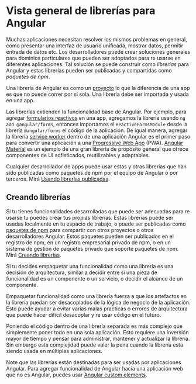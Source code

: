 # Vista general de librerías para Angular

Muchas aplicaciones necesitan resolver los mismos problemas en general, como presentar una interfaz de usuario unificada, mostrar datos, permitir entrada de datos etc.
Los desarrolladores puede crear soluciones generales para dominios particulares que pueden ser adoptados para re usarse en diferentes aplicaciones.
Tal solución se puede construir como *librerías* para Angular y estas librerías pueden ser publicadas y compartidas como *paquetes de npm*.

Una librería de Angular es como un [proyecto](guide/glossary#project) lo que la diferencia de una app es que no puede correr por si sola.
Una librería debe ser importada y usada en una app.

Las librerías extienden la funcionalidad base de Angular. Por ejemplo, para agregar [formularios reactivos](guide/reactive-forms) en una app, agregamos la librería usando `ng add @angular/forms`, entonces importamos el `ReactiveFormsModule` desde la librería `@angular/forms` el código de la aplicación.
De igual manera, agregar la librería [service worker](guide/service-worker-intro) dentro de una aplicación Angular es el primer paso para convertir una aplicación a una [Progressive Web App](https://developers.google.com/web/progressive-web-apps/) (PWA).
[Angular Material](https://material.angular.io/) es un ejemplo de una gran librería de propósito general que ofrece componentes de UI sofisticados, reutilizables y adaptables.

Cualquier desarrollador de apps puede usar estas y otras librerías que han sido publicadas como paquetes de npm por el equipo de Angular o por terceros. Mirá [Usando librerías publicadas](guide/using-libraries).

## Creando librerías

Si tu tienes funcionalidades desarrolladas que puede ser adecuadas para re usarse tu puedes crear tus propias librerías.
Estas librerías puede ser usadas localmente en tu espacio de trabajo, o puede ser publicadas como [paquetes de npm](guide/npm-packages) para compartir con otros proyectos o otros desarrolladores Angular.
Estos paquetes pueden ser publicados en el registro de npm, en un registro empresarial privado de npm, o en un sistema de gestión de paquetes privado que soporte paquetes de npm.
Mirá [Creando librerías](guide/creating-libraries).

Si tu decides empaquetar una funcionalidad como una librería es una decisión de arquitectura, similar a decidir entre si una pieza de funcionalidad es un componente o un servicio, o decidir el alcance de un componente.

Empaquetar funcionalidad como una librería fuerza a
que los artefactos en la librería puedan ser desacoplados de la lógica de negocio de la aplicación.
Esto puede ayudar a evitar varias malas practicas o errores de arquitectura que puede hacer difícil desacoplar y re usar código en el futuro.

Poniendo el código dentro de una librería separada es más complejo que simplemente poner todo en una sola aplicación.
Esto requiere una inversión mayor de tiempo y pensar para administrar, mantener y actualizar la librería.
Sin embargo esta complejidad puede valer la pena cuando la librería esta siendo usada en múltiples aplicaciones.

<div class="alert is-helpful">

Note que las librerías están destinadas para ser usadas por aplicaciones Angular.
Para agregar funcionalidad de Angular hacia una aplicación web que no es Angular, puedes usar [Angular custom elements](guide/elements).

</div>
